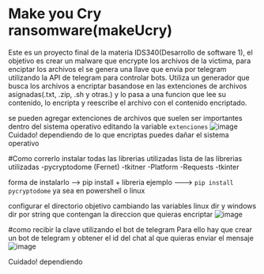 # Make you Cry ransomware(makeUcry)
Este es un proyecto final de  la materia IDS340(Desarrollo de software 1), el objetivo es crear un malware que encrypte los archivos de la victima, para enciptar los archivos el se genera una llave  que envia por telegram utilizando la API de telegram para controlar bots. Utiliza un generador que busca los archivos a encriptar basandose en las extenciones de archivos asignadas(.txt, .zip, .sh y otras.) y lo pasa a una funcion que lee su contenido, lo encripta y reescribe el archivo con el contenido encriptado.

se pueden agregar extenciones de archivos que suelen ser importantes dentro del sistema operativo editando la variable `extenciones`
![image](https://user-images.githubusercontent.com/90008286/147864733-92e86068-d2ce-4e65-815f-244ddbe234c5.png)
Cuidado! dependiendo de lo que encriptas puedes dañar el sistema operativo

#Como correrlo
instalar todas las librerias utilizadas
lista de las librerias utilizadas
  -pycryptodome (Fernet)
  -tkitner
  -Platform
  -Requests
  -tkinter
 
forma de instalarlo --> pip install + libreria
ejemplo ---> ```pip install pycryptodome``` ya sea en powershell o linux

configurar el directorio objetivo cambiando las variables linux dir y windows dir por string que contengan la direccion que quieras encriptar
![image](https://user-images.githubusercontent.com/90008286/147864611-4b7d39a0-a512-43b5-b4b8-9b47ff6fb4bc.png)

#como recibir la clave utilizando el bot de telegram
Para ello hay que crear un bot de telegram y obtener el id del chat al que quieras enviar el mensaje
![image](https://user-images.githubusercontent.com/90008286/147864664-8b18a0b2-1b50-4ec8-bf54-e53a3aed9d3b.png)

Cuidado! dependiendo 



